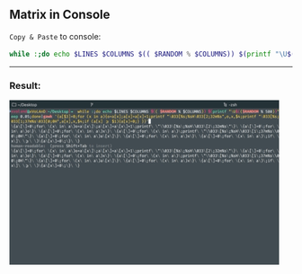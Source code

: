 ## Matrix in Console

`Copy & Paste` to console:

```bash
while :;do echo $LINES $COLUMNS $(( $RANDOM % $COLUMNS)) $(printf "\U$(($RANDOM % 500))");sleep 0.05;done|gawk '{a[$3]=0;for (x in a){o=a[x];a[x]=a[x]+1;printf "\033[%s;%sH\033[2;32m%s",o,x,$4;printf "\033[%s;%sH\033[1;37m%s\033[0;0H",a[x],x,$4;if (a[x] >= $1){a[x]=0;} }}'
```
---

### Result:

![Screenshot](https://github.com/xvoland/useful-bash/raw/main/images/matrix.gif)
